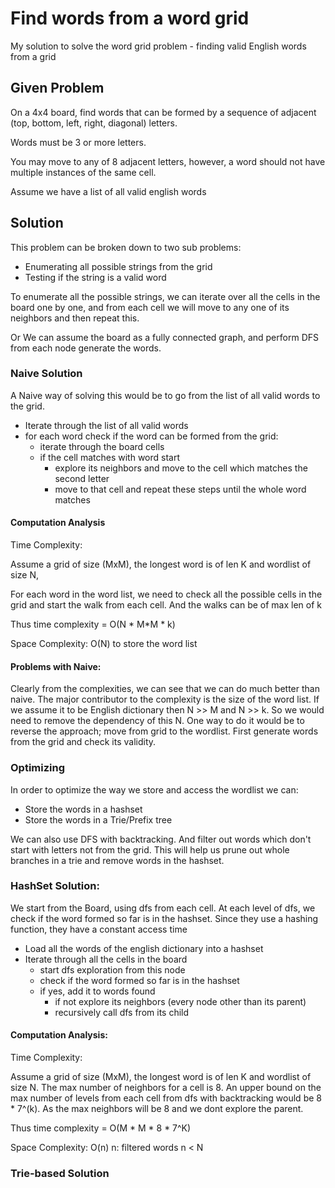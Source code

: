 # Find words from a word grid
My solution to solve the word grid problem - finding valid English words from a grid


## Given Problem

On a 4x4 board, find words that can be formed by a sequence of adjacent (top, bottom, left, right, diagonal) letters. 

Words must be 3 or more letters.

You may move to any of 8 adjacent letters, however, a word should not have multiple instances of the same cell.

Assume we have a list of all valid english words

## Solution

This problem can be broken down to two sub problems:

* Enumerating all possible strings from the grid
* Testing if the string is a valid word

To enumerate all the possible strings, we can iterate over all the cells in the board one by one, and from each cell 
we will move to any one of its neighbors and then repeat this. 
 
Or We can assume the board as a fully connected graph, and perform DFS from each node generate the words.

### Naive Solution

A Naive way of solving this would be to go from the list of all valid words to the grid.

* Iterate through the list of all valid words 
* for each word check if the word can be formed from the grid:
    * iterate through the board cells
    * if the cell matches with word start
        * explore its neighbors and move to the cell which matches the second letter
        * move to that cell and repeat these steps until the whole word matches

#### Computation Analysis

Time Complexity: 

Assume a grid of size (MxM), the longest word is of len K and wordlist of size N,

For each word in the word list, we need to check all the possible cells in the grid and start the walk from each cell.
And the walks can be of max len of k

Thus time complexity = O(N * M*M * k)

Space Complexity: O(N) to store the word list

#### Problems with Naive:

Clearly from the complexities, we can see that we can do much better than naive. The major contributor to the complexity
is the size of the word list. If we assume it to be English dictionary then N >> M and N >> k. So we would need to remove 
the dependency of this N. One way to do it would be to reverse the approach; move from grid to the wordlist. First generate
words from the grid and check its validity. 


### Optimizing

In order to optimize the way we store and access the wordlist we can:

* Store the words in a hashset 
* Store the words in a Trie/Prefix tree

We can also use DFS with backtracking. And filter out words which don't start with letters not from the grid. 
This will help us prune out whole branches in a trie and remove words in the hashset.

### HashSet Solution:

We start from the Board, using dfs from each cell. At each level of dfs, we check if the word formed so far is in the
hashset. Since they use a hashing function, they have a constant access time

* Load all the words of the english dictionary into a hashset
* Iterate through all the cells in the board
    * start dfs exploration from this node
    * check if the word formed so far is in the hashset
    * if yes, add it to words found
        * if not explore its neighbors (every node other than its parent)
        * recursively call dfs from its child

#### Computation Analysis:

Time Complexity:

Assume a grid of size (MxM), the longest word is of len K and wordlist of size N.
The max number of neighbors for a cell is 8.
An upper bound on the max number of levels from each cell from dfs with backtracking would be 8 * 7^(k). As the max 
neighbors will be 8 and we dont explore the parent.

Thus time complexity = O(M * M * 8 * 7^K)

Space Complexity: O(n) n: filtered words n < N


### Trie-based Solution






